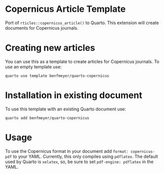 # Copernicus Article Template

Port of `rticles::copernicus_article()` to Quarto. This extension will create documents for Copernicus journals. 

# Creating new articles

You can use this as a template to create articles for Copernicus journals. To use an empty template use:

`quarto use template benfmeyer/quarto-copernicus`

# Installation in existing document

To use this template with an existing Quarto document use:

`quarto add benfmeyer/quarto-copernicus`

# Usage

To use the Copernicus format in your document add `format: copernicus-pdf` to your YAML. Currently, this only compiles using `pdflatex`. The default used by Quarto is `xelatex`, so, be sure to set `pdf-engine: pdflatex` in the YAML.



